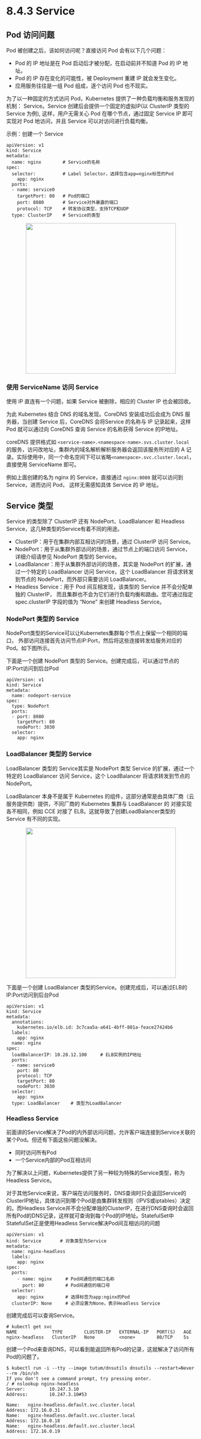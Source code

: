 # 8.4.3 Service

## Pod 访问问题

Pod 被创建之后，该如何访问呢？直接访问 Pod 会有以下几个问题：

- Pod 的 IP 地址是在 Pod 启动后才被分配，在启动前并不知道 Pod 的 IP 地址。
- Pod 的 IP 存在变化的可能性，被 Deployment 重建 IP 就会发生变化。
- 应用服务往往是一组 Pod 组成，逐个访问 Pod 也不现实。

为了以一种固定的方式访问 Pod，Kubernetes 提供了一种负载均衡和服务发现的机制： Service。Service 创建后会提供一个固定的虚拟IP(以 ClusterIP 类型的 Service 为例), 这样，用户无需关心 Pod 在哪个节点，通过固定 Service IP 即可实现对 Pod 地访问，并且 Service 可以对访问进行负载均衡。


示例：创建一个 Service

```
apiVersion: v1
kind: Service
metadata:
  name: nginx        # Service的名称
spec:
  selector:          # Label Selector，选择包含app=nginx标签的Pod
    app: nginx
  ports:
  - name: service0
    targetPort: 80   # Pod的端口
    port: 8080       # Service对外暴露的端口
    protocol: TCP    # 转发协议类型，支持TCP和UDP
  type: ClusterIP    # Service的类型
```

<div  align="center">
	<img src="../assets/k8s-service.png" width = "400"  align=center />
</div>

### 使用 ServiceName 访问 Service

使用 IP 直连有一个问题，如果 Service 被删除，相应的 Cluster IP 也会被回收。

为此 Kubernetes 结合 DNS 的域名发现。CoreDNS 安装成功后会成为 DNS 服务器，当创建 Service 后，CoreDNS 会将Service 的名称与 IP 记录起来，这样 Pod 就可以通过向 CoreDNS 查询 Service 的名称获得 Service 的IP地址。


coreDNS 提供格式如 `<service-name>.<namespace-name>.svs.cluster.local` 的服务，访问改地址，集群内的域名解析解析服务器会返回该服务所对应的 A 记录。实际使用中，同一个命名空间下可以省略`<namespace>.svc.cluster.local`，直接使用 ServiceName 即可。

例如上面创建的名为 nginx 的 Service，直接通过 `nginx:8080` 就可以访问到 Service，进而访问 Pod， 这样无需感知具体 Service 的 IP 地址。

## Service 类型

Service 的类型除了 ClusterIP 还有 NodePort、LoadBalancer 和 Headless Service，这几种类型的Service有着不同的用途。

- ClusterIP：用于在集群内部互相访问的场景，通过 ClusterIP 访问 Service。
- NodePort：用于从集群外部访问的场景，通过节点上的端口访问 Service，详细介绍请参见 NodePort 类型的 Service。
- LoadBalancer：用于从集群外部访问的场景，其实是 NodePort 的扩展，通过一个特定的 LoadBalancer 访问 Service，这个 LoadBalancer 将请求转发到节点的 NodePort，而外部只需要访问 LoadBalancer。
- Headless Service：用于 Pod 间互相发现，该类型的 Service 并不会分配单独的 ClusterIP， 而且集群也不会为它们进行负载均衡和路由。您可通过指定 spec.clusterIP 字段的值为 “None” 来创建 Headless Service。

### NodePort 类型的 Service

NodePort类型的Service可以让Kubernetes集群每个节点上保留一个相同的端口， 外部访问连接首先访问节点IP:Port，然后将这些连接转发给服务对应的Pod。如下图所示。

下面是一个创建 NodePort 类型的 Service。创建完成后，可以通过节点的IP:Port访问到后台Pod

```
apiVersion: v1
kind: Service
metadata:
  name: nodeport-service
spec:
  type: NodePort
  ports:
  - port: 8080
    targetPort: 80
    nodePort: 3030
  selector:
    app: nginx
```

### LoadBalancer 类型的 Service

LoadBalancer 类型的 Service其实是 NodePort 类型 Service 的扩展，通过一个特定的 LoadBalancer 访问 Service，这个 LoadBalancer 将请求转发到节点的 NodePort。

LoadBalancer 本身不是属于 Kubernetes 的组件，这部分通常是由具体厂商（云服务提供商）提供，不同厂商的 Kubernetes 集群与 LoadBalancer 的 对接实现各不相同，例如 CCE 对接了 ELB。这就导致了创建LoadBalancer类型的 Service 有不同的实现。

<div  align="center">
	<img src="../assets/loadbalancer.png" width = "400"  align=center />
</div>


下面是一个创建 LoadBalancer 类型的Service。创建完成后，可以通过ELB的IP:Port访问到后台Pod

```
apiVersion: v1 
kind: Service 
metadata: 
  annotations:   
    kubernetes.io/elb.id: 3c7caa5a-a641-4bff-801a-feace27424b6
  labels: 
    app: nginx 
  name: nginx 
spec: 
  loadBalancerIP: 10.28.12.100     # ELB实例的IP地址
  ports: 
  - name: service0 
    port: 80
    protocol: TCP 
    targetPort: 80
    nodePort: 3030
  selector: 
    app: nginx 
  type: LoadBalancer    # 类型为LoadBalancer 
```

### Headless Service

前面讲的Service解决了Pod的内外部访问问题，允许客户端连接到Service关联的某个Pod。但还有下面这些问题没解决。

- 同时访问所有Pod
- 一个Service内部的Pod互相访问

为了解决以上问题，Kubernetes提供了另一种较为特殊的Service类型，称为Headless Service。

对于其他Service来说，客户端在访问服务时，DNS查询时只会返回Service的ClusterIP地址，具体访问到哪个Pod是由集群转发规则（IPVS或iptables）决定的。而Headless Service并不会分配单独的ClusterIP，在进行DNS查询时会返回所有Pod的DNS记录，这样就可查询到每个Pod的IP地址。StatefulSet中StatefulSet正是使用Headless Service解决Pod间互相访问的问题

```
apiVersion: v1
kind: Service       # 对象类型为Service
metadata:
  name: nginx-headless
  labels:
    app: nginx
spec:
  ports:
    - name: nginx     # Pod间通信的端口名称
      port: 80        # Pod间通信的端口号
  selector:
    app: nginx        # 选择标签为app:nginx的Pod
  clusterIP: None     # 必须设置为None，表示Headless Service
```
创建完成后可以查询Service。

```
# kubectl get svc
NAME             TYPE        CLUSTER-IP   EXTERNAL-IP   PORT(S)   AGE
nginx-headless   ClusterIP   None         <none>        80/TCP    5s
```

创建一个Pod来查询DNS，可以看到能返回所有Pod的记录，这就解决了访问所有Pod的问题了。

```
$ kubectl run -i --tty --image tutum/dnsutils dnsutils --restart=Never --rm /bin/sh
If you don't see a command prompt, try pressing enter.
/ # nslookup nginx-headless
Server:         10.247.3.10
Address:        10.247.3.10#53

Name:   nginx-headless.default.svc.cluster.local
Address: 172.16.0.31
Name:   nginx-headless.default.svc.cluster.local
Address: 172.16.0.18
Name:   nginx-headless.default.svc.cluster.local
Address: 172.16.0.19
```
